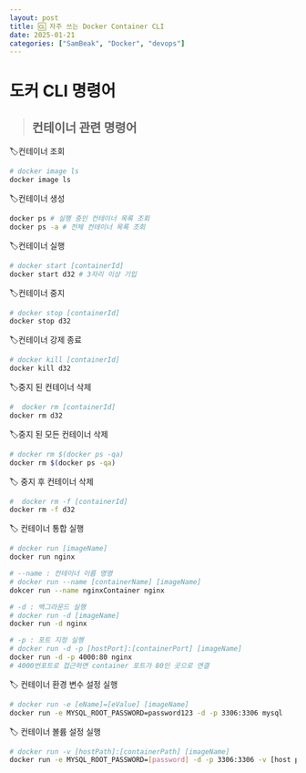 ```yaml
---
layout: post
title: 🆑 자주 쓰는 Docker Container CLI
date: 2025-01-21
categories: ["SamBeak", "Docker", "devops"]
---
```


# 도커 CLI 명령어 <br>

> ## 컨테이너 관련 명령어

🏷️컨테이너 조회 <br>

```bash
# docker image ls
docker image ls
```

🏷️컨테이너 생성 <br>

```bash
docker ps # 실행 중인 컨테이너 목록 조회
docker ps -a # 전체 컨테이너 목록 조회
```

🏷️컨테이너 실행 <br>

```bash
# docker start [containerId]
docker start d32 # 3자리 이상 기입
```

🏷️컨테이너 중지 <br>

```bash
# docker stop [containerId]
docker stop d32
```

🏷️컨테이너 강제 종료 <br>

```bash
# docker kill [containerId]
docker kill d32
```

🏷️중지 된 컨테이너 삭제 <br>

```bash
#  docker rm [containerId]
docker rm d32
```

🏷️중지 된 모든 컨테이너 삭제 <br>

```bash
# docker rm $(docker ps -qa)
docker rm $(docker ps -qa)
```

🏷️ 중지 후 컨테이너 삭제 <br>

```bash
#  docker rm -f [containerId]
docker rm -f d32
```

🏷️ 컨테이너 통합 실행 <br>

```bash
# docker run [imageName]
docker run nginx

# --name : 컨테이너 이름 명명
# docker run --name [containerName] [imageName]
dokcer run --name nginxContainer nginx

# -d : 백그라운드 실행
# docker run -d [imageName]
docker run -d nginx

# -p : 포트 지정 실행
# docker run -d -p [hostPort]:[containerPort] [imageName]
docker run -d -p 4000:80 nginx
# 4000번포트로 접근하면 container 포트가 80인 곳으로 연결

```

🏷️ 컨테이너 환경 변수 설정 실행 <br>

```bash
# docker run -e [eName]=[eValue] [imageName]
docker run -e MYSQL_ROOT_PASSWORD=password123 -d -p 3306:3306 mysql
```

🏷️ 컨테이너 볼륨 설정 실행 <br>

```bash
# docker run -v [hostPath]:[containerPath] [imageName]
docker run -e MYSQL_ROOT_PASSWORD=[password] -d -p 3306:3306 -v [host pathName]:/var/lib/mysql
```

